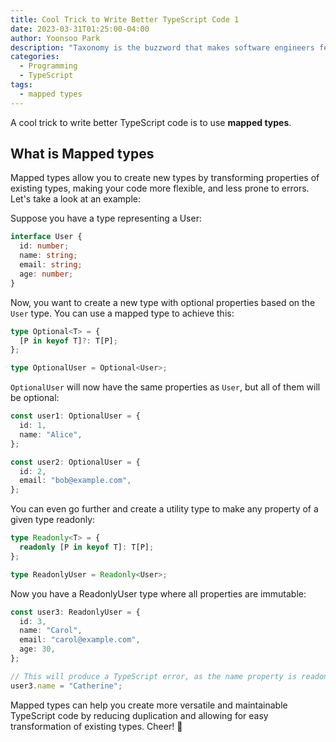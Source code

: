 ```yaml
---
title: Cool Trick to Write Better TypeScript Code 1
date: 2023-03-31T01:25:00-04:00
author: Yoonsoo Park
description: "Taxonomy is the buzzword that makes software engineers feel like they have their code organized."
categories:
  - Programming
  - TypeScript
tags:
  - mapped types
---
```


A cool trick to write better TypeScript code is to use **mapped types**. 

## What is Mapped types
Mapped types allow you to create new types by transforming properties of existing types, making your code more flexible, and less prone to errors. Let's take a look at an example:

Suppose you have a type representing a User:

```typescript
interface User {
  id: number;
  name: string;
  email: string;
  age: number;
}
```

Now, you want to create a new type with optional properties based on the `User` type. You can use a mapped type to achieve this:

```typescript
type Optional<T> = {
  [P in keyof T]?: T[P];
};

type OptionalUser = Optional<User>;
```

`OptionalUser` will now have the same properties as `User`, but all of them will be optional:

```typescript
const user1: OptionalUser = {
  id: 1,
  name: "Alice",
};

const user2: OptionalUser = {
  id: 2,
  email: "bob@example.com",
};
```

You can even go further and create a utility type to make any property of a given type readonly:

```typescript
type Readonly<T> = {
  readonly [P in keyof T]: T[P];
};

type ReadonlyUser = Readonly<User>;
```

Now you have a ReadonlyUser type where all properties are immutable:

```typescript
const user3: ReadonlyUser = {
  id: 3,
  name: "Carol",
  email: "carol@example.com",
  age: 30,
};

// This will produce a TypeScript error, as the name property is readonly:
user3.name = "Catherine";
```

Mapped types can help you create more versatile and maintainable TypeScript code by reducing duplication and allowing for easy transformation of existing types. 
Cheer! 🍺
